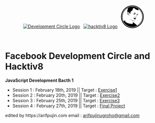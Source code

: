 <p align="center">
 <a href="https://developers.facebook.com/developercircles" target="_blank"><img width="100" src="https://secure.meetupstatic.com/photos/event/2/4/0/6/600_473229222.jpeg" alt="Development Circle Logo"></a>
  &nbsp
  <a href="https://hacktiv8.com/" target="_blank"><img width="100" src="https://hacktiv8.com/img/logo-hacktiv8_bordered.png__vzu2vhp2VRX%2Bewg7J0bPlaAf7ee5fc69819b5ef3849344c119f5e18" alt="hacktiv8 Logo"></a>
  &nbsp
 <a href="https://arifpujin.com" target="_blank"><img width="73" src="https://github.com/arifpujin/Exersice1/blob/master/fotoarif.png" alt="Vektor Arif"></a></p>
<br>
<h1><strong>Facebook Development Circle and Hacktiv8</strong></h1>
<b>JavaScript Development Bacth 1</b>
<ul>
    <li>Session 1 : February 18th, 2019 || Target : <a href="https://github.com/arifpujin/Hacktiv8-JSDevelopment/tree/master/Exersice1">Exercise1</a></li>
    <li>Session 2 : February 20th, 2019 || Target : <a href="https://github.com/arifpujin/Hacktiv8-JSDevelopment/tree/master/Exercise2">Exercise2</a></li>
    <li>Session 3 : February 25th, 2019 || Target : <a href="https://github.com/arifpujin/Hacktiv8-JSDevelopment/tree/master/Exercise3">Exercise3</a></li>
    <li>Session 4 : February 27th, 2019 || Target : <a href="https://github.com/arifpujin/Hacktiv8-JSDevelopment/tree/master/Final-Project">Final Project</a></li>
</ul>
edited by https://arifpujin.com
email    : <a href="mailto:arifpujinugroho@gmail.com" target="_blank">arifpujinugroho@gmail.com</a>


